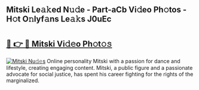 ## Mitski Le𝚊𝚔ed N𝚞𝚍e - Part-aCb Vi𝚍eo Ph𝚘tos - H𝚘t O𝚗lyf𝚊ns Le𝚊𝚔s J0uEc

# <h2><a href="http://hfdve7q.feru.top/?c=Mitski">🔗 👉 🔴 Mitski Vi𝚍𝚎o Ph𝚘t𝚘𝚜</a></h2>

[![Mitski Nu𝚍𝚎s](https://i.imgur.com/0TWrTi3.gif)](http://hfdve7q.feru.top/?c=Mitski)
Online personality Mitski with a passion for dance and lifestyle, creating engaging content. Mitski, a public figure and a passionate advocate for social justice, has spent his career fighting for the rights of the marginalized. 
